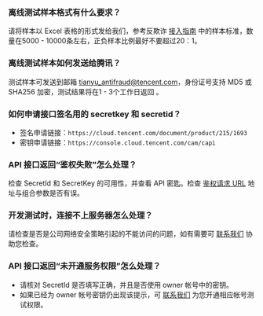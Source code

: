 ### 离线测试样本格式有什么要求？
请将样本以 Excel 表格的形式发给我们，参考反欺诈 [接入指南]() 中的样本标准，数量在5000 - 10000条左右，正负样本比例最好不要超过20：1。
### 离线测试样本如何发送给腾讯？
测试样本可发送到邮箱  tianyu_antifraud@tencent.com，身份证号支持 MD5 或 SHA256 加密，测试结果将在1 - 3个工作日返回 。

### 如何申请接口签名用的 secretkey 和 secretid？
- 签名申请链接：`https://cloud.tencent.com/document/product/215/1693`
- 密钥申请链接：`https://console.cloud.tencent.com/cam/capi`

### API 接口返回“鉴权失败”怎么处理？
检查 SecretId 和 SecretKey 的可用性，并查看 API 密匙。检查 [鉴权请求 URL]() 地址与组合参数是否有误。
### 开发测试时，连接不上服务器怎么处理？
请检查是否是公司网络安全策略引起的不能访问的问题，如有需要可 [联系我们](https://cloud.tencent.com/about/connect) 协助您检查。

### API 接口返回“未开通服务权限”怎么处理？
- 请核对 SecretId 是否填写正确，并且是否使用 owner 帐号中的密钥。
- 如果已经为 owner 帐号密钥仍出现该提示，可 [联系我们](https://cloud.tencent.com/about/connect) 为您开通相应帐号测试权限。
